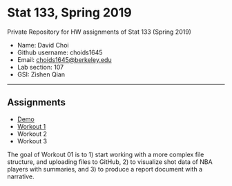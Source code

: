 # Stat 133, Spring 2019

Private Repository for HW assignments of Stat 133 (Spring 2019)

- Name: David Choi
- Github username: choids1645
- Email: choids1645@berkeley.edu
- Lab section: 107
- GSI: Zishen Qian	


-----

## Assignments

- [Demo](demo)
- [Workout 1](workout1)
- Workout 2
- Workout 3

The goal of Workout 01 is to 1) start working with a more complex file structure, and uploading files to GitHub, 2) to visualize shot data of NBA players with summaries, and 3) to produce a report document with a narrative.